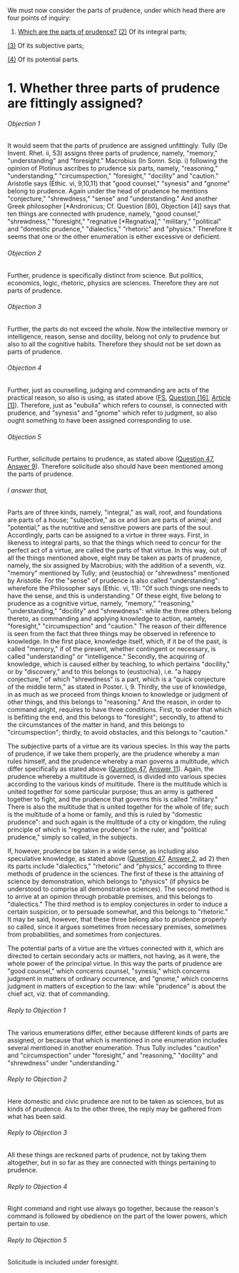 We must now consider the parts of prudence, under which head there are four points of inquiry:  

1. [ Which are the parts of prudence?](#1.%20Whether%20three%20parts%20of%20prudence%20are%20fittingly%20assigned?)
[(2)](#SSQ48A2THEP1) Of its integral parts;

[(3)](#SSQ48A3THEP1) Of its subjective parts;

[(4)](#SSQ48A4THEP1) Of its potential parts.




# 1. Whether three parts of prudence are fittingly assigned? 

###### Objection 1
It would seem that the parts of prudence are assigned unfittingly. Tully (De Invent. Rhet. ii, 53) assigns three parts of prudence, namely, "memory," "understanding" and "foresight." Macrobius (In Somn. Scip. i) following the opinion of Plotinus ascribes to prudence six parts, namely, "reasoning," "understanding," "circumspection," "foresight," "docility" and "caution." Aristotle says (Ethic. vi, 9,10,11) that "good counsel," "synesis" and "gnome" belong to prudence. Again under the head of prudence he mentions "conjecture," "shrewdness," "sense" and "understanding." And another Greek philosopher \[\*Andronicus; Cf. Question \[80\], Objection \[4\]\] says that ten things are connected with prudence, namely, "good counsel," "shrewdness," "foresight," "regnative \[\*Regnativa\]," "military," "political" and "domestic prudence," "dialectics," "rhetoric" and "physics." Therefore it seems that one or the other enumeration is either excessive or deficient.  

###### Objection 2
Further, prudence is specifically distinct from science. But politics, economics, logic, rhetoric, physics are sciences. Therefore they are not parts of prudence.  

###### Objection 3
Further, the parts do not exceed the whole. Now the intellective memory or intelligence, reason, sense and docility, belong not only to prudence but also to all the cognitive habits. Therefore they should not be set down as parts of prudence.  

###### Objection 4
Further, just as counselling, judging and commanding are acts of the practical reason, so also is using, as stated above ([FS](../FS.html), [Question \[16\]](../FS/FS016.html#FSQ16OUTP1), [Article \[1\]](../FS/FS016.html#FSQ16A1THEP1)). Therefore, just as "eubulia" which refers to counsel, is connected with prudence, and "synesis" and "gnome" which refer to judgment, so also ought something to have been assigned corresponding to use.  

###### Objection 5
Further, solicitude pertains to prudence, as stated above ([Question 47](47.%20Prudence,%20Considered%20in%20Itself.md), [Answer 9](47.%20Prudence,%20Considered%20in%20Itself.md#9.%20Whether%20solicitude%20belongs%20to%20prudence?%20)). Therefore solicitude also should have been mentioned among the parts of prudence.  

###### I answer that,
Parts are of three kinds, namely, "integral," as wall, roof, and foundations are parts of a house; "subjective," as ox and lion are parts of animal; and "potential," as the nutritive and sensitive powers are parts of the soul. Accordingly, parts can be assigned to a virtue in three ways. First, in likeness to integral parts, so that the things which need to concur for the perfect act of a virtue, are called the parts of that virtue. In this way, out of all the things mentioned above, eight may be taken as parts of prudence, namely, the six assigned by Macrobius; with the addition of a seventh, viz. "memory" mentioned by Tully; and {eustochia} or "shrewdness" mentioned by Aristotle. For the "sense" of prudence is also called "understanding": wherefore the Philosopher says (Ethic. vi, 11): "Of such things one needs to have the sense, and this is understanding." Of these eight, five belong to prudence as a cognitive virtue, namely, "memory," "reasoning," "understanding," "docility" and "shrewdness": while the three others belong thereto, as commanding and applying knowledge to action, namely, "foresight," "circumspection" and "caution." The reason of their difference is seen from the fact that three things may be observed in reference to knowledge. In the first place, knowledge itself, which, if it be of the past, is called "memory," if of the present, whether contingent or necessary, is called "understanding" or "intelligence." Secondly, the acquiring of knowledge, which is caused either by teaching, to which pertains "docility," or by "discovery," and to this belongs to {eustochia}, i.e. "a happy conjecture," of which "shrewdness" is a part, which is a "quick conjecture of the middle term," as stated in Poster. i, 9. Thirdly, the use of knowledge, in as much as we proceed from things known to knowledge or judgment of other things, and this belongs to "reasoning." And the reason, in order to command aright, requires to have three conditions. First, to order that which is befitting the end, and this belongs to "foresight"; secondly, to attend to the circumstances of the matter in hand, and this belongs to "circumspection"; thirdly, to avoid obstacles, and this belongs to "caution."  

The subjective parts of a virtue are its various species. In this way the parts of prudence, if we take them properly, are the prudence whereby a man rules himself, and the prudence whereby a man governs a multitude, which differ specifically as stated above ([Question 47](47.%20Prudence,%20Considered%20in%20Itself.md), [Answer 11](47.%20Prudence,%20Considered%20in%20Itself.md#11.%20Whether%20prudence%20about%20one's%20own%20good%20is%20specifically%20the%20same%20as%20that%20which%20extends%20to%20the%20common%20good?%20)). Again, the prudence whereby a multitude is governed, is divided into various species according to the various kinds of multitude. There is the multitude which is united together for some particular purpose; thus an army is gathered together to fight, and the prudence that governs this is called "military." There is also the multitude that is united together for the whole of life; such is the multitude of a home or family, and this is ruled by "domestic prudence": and such again is the multitude of a city or kingdom, the ruling principle of which is "regnative prudence" in the ruler, and "political prudence," simply so called, in the subjects.  

If, however, prudence be taken in a wide sense, as including also speculative knowledge, as stated above ([Question 47](47.%20Prudence,%20Considered%20in%20Itself.md), [Answer 2](47.%20Prudence,%20Considered%20in%20Itself.md#2.%20Whether%20prudence%20belongs%20to%20the%20practical%20reason%20alone%20or%20also%20to%20the%20speculative%20reason?%20), ad 2) then its parts include "dialectics," "rhetoric" and "physics," according to three methods of prudence in the sciences. The first of these is the attaining of science by demonstration, which belongs to "physics" (if physics be understood to comprise all demonstrative sciences). The second method is to arrive at an opinion through probable premises, and this belongs to "dialectics." The third method is to employ conjectures in order to induce a certain suspicion, or to persuade somewhat, and this belongs to "rhetoric." It may be said, however, that these three belong also to prudence properly so called, since it argues sometimes from necessary premises, sometimes from probabilities, and sometimes from conjectures.  

The potential parts of a virtue are the virtues connected with it, which are directed to certain secondary acts or matters, not having, as it were, the whole power of the principal virtue. In this way the parts of prudence are "good counsel," which concerns counsel, "synesis," which concerns judgment in matters of ordinary occurrence, and "gnome," which concerns judgment in matters of exception to the law: while "prudence" is about the chief act, viz. that of commanding.  

###### Reply to Objection 1
The various enumerations differ, either because different kinds of parts are assigned, or because that which is mentioned in one enumeration includes several mentioned in another enumeration. Thus Tully includes "caution" and "circumspection" under "foresight," and "reasoning," "docility" and "shrewdness" under "understanding."  

###### Reply to Objection 2
Here domestic and civic prudence are not to be taken as sciences, but as kinds of prudence. As to the other three, the reply may be gathered from what has been said.  

###### Reply to Objection 3
All these things are reckoned parts of prudence, not by taking them altogether, but in so far as they are connected with things pertaining to prudence.  

###### Reply to Objection 4
Right command and right use always go together, because the reason's command is followed by obedience on the part of the lower powers, which pertain to use.  

###### Reply to Objection 5
Solicitude is included under foresight.